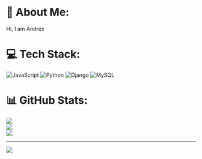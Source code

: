 # 💫 About Me:
Hi, I am Andrés


# 💻 Tech Stack:
![JavaScript](https://img.shields.io/badge/javascript-%23323330.svg?style=for-the-badge&logo=javascript&logoColor=%23F7DF1E) ![Python](https://img.shields.io/badge/python-3670A0?style=for-the-badge&logo=python&logoColor=ffdd54)
![Django](https://img.shields.io/badge/django-%23092E20.svg?style=for-the-badge&logo=django&logoColor=white) ![MySQL](https://img.shields.io/badge/mysql-%2300f.svg?style=for-the-badge&logo=mysql&logoColor=white)
# 📊 GitHub Stats:
![](https://github-readme-stats.vercel.app/api?username=villagraandres&theme=dark&hide_border=false&include_all_commits=true&count_private=false)<br/>
![](https://github-readme-streak-stats.herokuapp.com/?user=villagraandres&theme=dark&hide_border=false)<br/>
![](https://github-readme-stats.vercel.app/api/top-langs/?username=villagraandres&theme=dark&hide_border=false&include_all_commits=true&count_private=false&layout=compact)

---
[![](https://visitcount.itsvg.in/api?id=villagraandres&icon=0&color=0)](https://visitcount.itsvg.in)

<!-- Proudly created with GPRM ( https://gprm.itsvg.in ) -->




